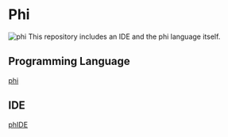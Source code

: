 # Phi
![phi](https://github.com/Jodus-Melodus/Phi/assets/143637507/a5512d54-7509-4ad1-8b69-d556b8d2cc15)
This repository includes an IDE and the phi language itself.

## Programming Language
[phi](Language.MD)

## IDE
[phIDE](phIDE.md)
